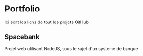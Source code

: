 # Portfolio
Ici sont les liens de tout les projets GitHub
## Spacebank
Projet web utilisant NodeJS, sous le sujet d'un systeme de banque

